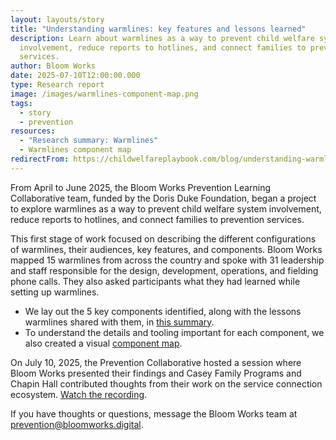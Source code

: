 ```yaml
---
layout: layouts/story
title: "Understanding warmlines: key features and lessons learned"
description: Learn about warmlines as a way to prevent child welfare system
  involvement, reduce reports to hotlines, and connect families to prevention
  services.
author: Bloom Works
date: 2025-07-10T12:00:00.000
type: Research report
image: /images/warmlines-component-map.png
tags:
  - story
  - prevention
resources:
  - "Research summary: Warmlines"
  - Warmlines component map
redirectFrom: https://childwelfareplaybook.com/blog/understanding-warmlines/
---
```

From April to June 2025, the Bloom Works Prevention Learning Collaborative team, funded by the Doris Duke Foundation, began a project to explore warmlines as a way to prevent child welfare system involvement, reduce reports to hotlines, and connect families to prevention services. 

This first stage of work focused on describing the different configurations of warmlines, their audiences, key features, and components. Bloom Works mapped 15 warmlines from across the country and spoke with 31 leadership and staff responsible for the design, development, operations, and fielding phone calls. They also asked participants what they had learned while setting up warmlines. 

* We lay out [](https://drive.google.com/file/d/1TrnWBsz3mpheUx__vRNsvYSTxQ8jgzSd/view)the 5 key components identified, along with the lessons warmlines shared with them, in [this summary](/resources/warmlines-key-features-and-lessons-learned/). 
* To understand the details and tooling important for each component, we also created a visual [component map](/resources/warmlines-component-map/). 

On July 10, 2025, the Prevention Collaborative hosted a session where Bloom Works presented their findings and Casey Family Programs and Chapin Hall contributed thoughts from their work on the service connection ecosystem. [Watch the recording](https://drive.google.com/file/d/14c8A4ioOcqfgahoNwNgUVn2mIFPl9mQa/view).

If you have thoughts or questions, message the Bloom Works team at [prevention@bloomworks.digital](mailto:prevention@bloomworks.digital).
